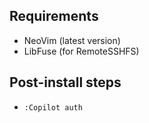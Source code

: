## Requirements

- NeoVim (latest version)
- LibFuse (for RemoteSSHFS)


## Post-install steps

- `:Copilot auth`


